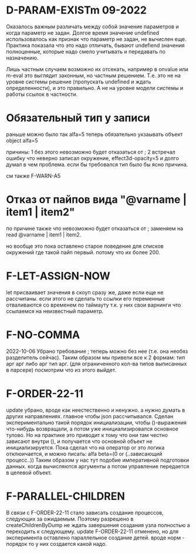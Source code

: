 # D-PARAM-EXISTm 09-2022
Оказалось важным различать между собой значение параметров и когда параметр не задан.
Долгое время значение undefined использовалось как признак что параметр не задан, не вычислен еще.
Практика показала что это надо отличать, бывают undefiend значения полноценные,
которые надо смело учитывать и передавать по назначению.

Лишь частным случаем возможно их отсекать, например в onvalue или m-eval это выглядит законным,
но частным решением. Т.е. это не на уровне системы решение (пропускать undefined и ждать определенности), и это правильно.
А не на уровне модели системы и работы ссылок в частности.

# Обязательный тип у записи

раньше можно было так
alfa=5
теперь обязательно укзаывать объект
object alfa=5

причины:
1 без этого невозможно будет отказаться от ;
2 встречал ошибку что неверно записал окружение, effect3d-opacity=5 и долго думал в чем проблема. если бы требовался тип было бы ясно причина.

см также F-WARN-A5

# Отказ от пайпов вида "@varname | item1 | item2"
по причине также что невозможно будет отказаться от ;
заменяем на
read @varname | item1 | item2.

но вообще это пока оставлено старое поведение для списков окружений где такой пайп первый. потому что их более 200.

# F-LET-ASSIGN-NOW
let присваивает значения в скоуп сразу же, даже если еще не рассчитаны.
если этого не сделать то ссылки его переменные отваливаются со временем по таймауту
т.к. у них свои варнинги что ссылаемся на неизвестный параметр.

# F-NO-COMMA
2022-10-06 Убрано требование ; теперь можно без нее (т.е. она необяз разделитель сейчас).
Таким образом мы привели все к 2 формам:
тип арг арг
либо
арг тип арг. (для ограниченного кол-ва типов выписанных в парсере)
посмотрим что из этого выйдет.

# F-ORDER-22-11
update убрано, вроде как неестественно и ненужно. а нужно думать в других направлениях. главное чтобы json рассчитывался.
Сделан экспериментально такой порядок инициализации, чтобы ()-выражения что-нибудь возвращали, а потом уже инициализировался основное тулово.
Но на практике это приводит к тому что они там честно зависают внутри (), и получается что основной объект не инициализируется.
Пока сделал что на оператор or это логика отклюичается, и можно писать: alfa beta=(0 or (..зависающий процесс..))
Таким образом у нас тут подобие императивной подготовки данных. когда вычисляются аргументы а потом управление передается в целевой объект.

# F-PARALLEL-CHILDREN
В связи с F-ORDER-22-11 стало зависать создание процессов, следующих за ожидаемым. Поэтому разрешено в createChildrenByDump не ждать завершения
создания узла полностью а переходить к следующему.
update F-ORDER-22-11 отменено, но для эксперимента оставлено параллельное создание детей. вроде норм - порядок то у них создается какой надо.